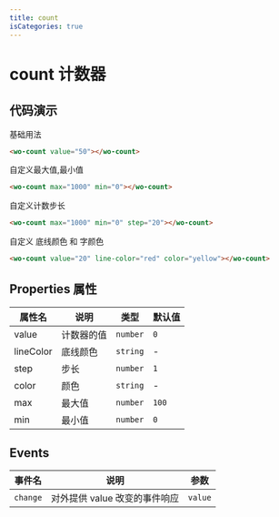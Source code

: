 ```yaml
---
title: count
isCategories: true
---
```


# count 计数器

## 代码演示

基础用法
``` html
<wo-count value="50"></wo-count>
```

自定义最大值,最小值
```html
<wo-count max="1000" min="0"></wo-count>
```

自定义计数步长
```html
<wo-count max="1000" min="0" step="20"></wo-count>
```
自定义 底线颜色 和 字颜色
```html
<wo-count value="20" line-color="red" color="yellow"></wo-count>
```

## Properties 属性

| 属性名    | 说明         | 类型     | 默认值 |
| --------- | ------------ | -------- | ------ |
| value     | 计数器的值   | `number` | `0`    |
| lineColor | 底线颜色     | `string` | -      |
| step      | 步长         | `number` | `1`    |
| color     | 颜色         | `string` | -      |
| max       | 最大值       | `number` | `100`  |
| min       | 最小值       | `number` | `0`    |

## Events

| 事件名   | 说明                          | 参数    |
| -------- | ----------------------------- | ------- |
| `change` | 对外提供 value 改变的事件响应 | `value` |
